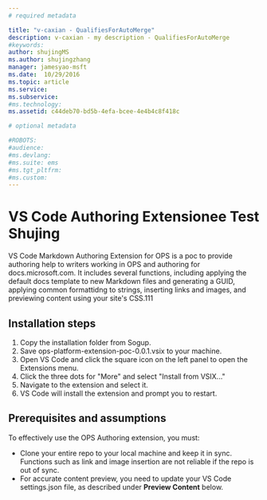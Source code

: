 ```yaml
---
# required metadata

title: "v-caxian - QualifiesForAutoMerge"
description: v-caxian - my description - QualifiesForAutoMerge
#keywords:
author: shujingMS
ms.author: shujingzhang
manager: jamesyao-msft
ms.date:  10/29/2016
ms.topic: article
ms.service:
ms.subservice:
#ms.technology:
ms.assetid: c44deb70-bd5b-4efa-bcee-4e4b4c8f418c

# optional metadata

#ROBOTS:
#audience:
#ms.devlang:
#ms.suite: ems
#ms.tgt_pltfrm:
#ms.custom:
---
```



# VS Code Authoring Extensionee Test Shujing

VS Code Markdown Authoring Extension for OPS is a poc to provide authoring help to writers working in OPS and authoring for docs.microsoft.com. It includes several functions, including applying the default docs template to new Markdown files and generating a GUID, applying common formattidng to strings, inserting links and images, and previewing content using your site's CSS.111

## Installation steps

1. Copy the installation folder from Sogup.
2. Save ops-platform-extension-poc-0.0.1.vsix to your machine.
3. Open VS Code and click the square icon on the left panel to open the Extensions menu.
4. Click the three dots for "More" and select "Install from VSIX..."
5. Navigate to the extension and select it.
6. VS Code will install the extension and prompt you to restart.

## Prerequisites and assumptions

To effectively use the OPS Authoring extension, you must:
- Clone your entire repo to your local machine and keep it in sync. Functions such as link and image insertion are not reliable if the repo is out of sync.
- For accurate content preview, you need to update your VS Code settings.json file, as described under **Preview Content** below.
